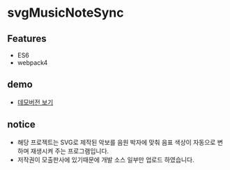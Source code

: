# svgMusicNoteSync

## Features
- ES6
- webpack4

## demo
 - [데모버전 보기](https://puregramer.github.io/svgMusicNoteSync/)
 
 ## notice
 - 해당 프로젝트는 SVG로 제작된 악보를 음원 박자에 맞춰 음표 색상이 자동으로 변하며 재생시켜 주는 프로그램입니다.
 - 저작권이 모출판사에 있기때문에 개발 소스 일부만 업로드 하였습니다.
